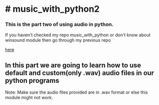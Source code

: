 <h1># music_with_python2</h1>
<h3>This is the part two of using audio in python.</h3>
If you haven't checked my repo music_with_python or don't know about winsound module then go through my previous repo

[here](https://github.com/BhargavKadali39/music_with_python)

<h2>In this part we are going to learn how to use default and custom(only .wav) audio files in our python programs </h2>  

Note: Make sure the audio files provided are in .wav format or else this module might not work.

